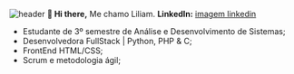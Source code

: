 ![header]([https://capsule-render.vercel.app/api?type=waving&height=300&color=gradient&section=header&textBg=false&fontAlign=0&fontAlignY=88&animation=twinkling](https://capsule-render.vercel.app/api?type=waving&height=150&color=f58696))
  **👋 Hi there,**
  Me chamo Liliam.
**LinkedIn:** [imagem linkedin](https://img.icons8.com/color/96/linkedin.png "LinkedIn")

[imagem linkedin]: (https://github.com/user-attachments/assets/2f0b531b-fee8-457a-a37b-1d38922c72f8)

  
  - Estudante de 3º semestre de Análise e Desenvolvimento de Sistemas;
  - Desenvolvedora FullStack | Python, PHP & C;
  - FrontEnd HTML/CSS;
  - Scrum e metodologia ágil;
